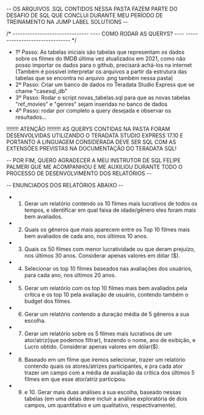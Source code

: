 -- OS ARQUIVOS .SQL CONTIDOS NESSA PASTA FAZEM PARTE DO DESAFIO DE SQL QUE CONCLUI DURANTE MEU PERÍODO DE TREINAMENTO NA JUMP LABEL SOLUTIONS --


/* -------------------------------
   ---- COMO RODAR AS QUERYS? ----
   ------------------------------- */

- 1º Passo: As tabelas iniciais são tabelas que representam os dados sobre os filmes do IMDB última vez atualizados em 2021, como não posso importar os dados para o github, precisará achá-los na internet
		(Também é possível interpretar os arquivos a partir da estrutura das tabelas que se encontra no arquivo .png também nessa pasta)
- 2º Passo: Criar um banco de dados no Teradata Studio Express que se chame "casesql_db"
- 3º Passo: Rodar o script novas_tabelas.sql para que as novas tabelas "ref_movies" e "genres" sejam inseridas no banco de dados
- 4º Passo: rodar por completo a query desejada e observar os resultados...

!!!!!!!! ATENÇÃO !!!!!!!!!
AS QUERYS CONTIDAS NA PASTA FORAM DESENVOLVIDAS UTILIZANDO O TERADATA STUDIO EXPRESS 17.10 E PORTANTO A LINGUAGEM CONSIDERADA DEVE SER SQL COM AS EXTENSÕES PREVISTAS NA DOCUMENTAÇÃO DO TERADATA SQL!

-- POR FIM, QUERO AGRADECER A MEU INSTRUTOR DE SQL FELIPE PALMERI QUE ME ACOMPANHOU E ME AUXILIOU DURANTE TODO O PROCESSO DE DESENVOLVIMENTO DOS RELATÓRIOS --

-- ENUNCIADOS DOS RELATÓRIOS ABAIXO --

- 1. Gerar um relatório contendo os 10 filmes mais lucrativos de todos os tempos, e identificar em qual faixa de idade/gênero eles foram mais bem avaliados.

- 2. Quais os gêneros que mais aparecem entre os Top 10 filmes mais bem avaliados de cada ano, nos últimos 10 anos.

- 3. Quais os 50 filmes com menor lucratividade ou que deram prejuízo, nos últimos 30 anos. Considerar apenas valores em dólar ($).

- 4. Selecionar os top 10 filmes baseados nas avaliações dos usuários, para cada ano, nos últimos 20 anos.

- 5. Gerar um relatório com os top 10 filmes mais bem avaliados pela crítica e os top 10 pela avaliação de usuário, contendo também o budget dos filmes.

- 6. Gerar um relatório contendo a duração média de 5 gêneros a sua escolha.

- 7. Gerar um relatório sobre os 5 filmes mais lucrativos de um ator/atriz(que podemos filtrar), trazendo o nome, ano de exibição, e Lucro obtido. Considerar apenas valores em dólar($).

- 8. Baseado em um filme que iremos selecionar, trazer um relatório contendo quais os atores/atrizes participantes, e pra cada ator trazer um campo com a média de avaliação da crítica dos últimos 
     5 filmes em que esse ator/atriz participou.

- 9. e 10. Gerar mais duas análises a sua escolha, baseado nessas tabelas (em uma delas deve incluir a análise exploratória de dois campos, um quantitativo e um qualitativo, respectivamente).



